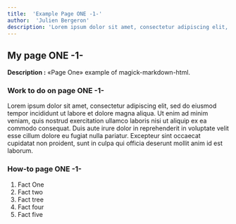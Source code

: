 ```yaml
---
title:  'Example Page ONE -1-'
author:  'Julien Bergeron'
description: 'Lorem ipsum dolor sit amet, consectetur adipiscing elit, sed do eiusmod tempor incididunt ut labore et dolore magna aliqua.'
---
```


## My page ONE -1- 

**Description :** «Page One» example of magick-markdown-html.

### Work to do on page ONE -1-

Lorem ipsum dolor sit amet, consectetur adipiscing elit, sed do eiusmod tempor incididunt ut labore et dolore magna aliqua. Ut enim ad minim veniam, quis nostrud exercitation ullamco laboris nisi ut aliquip ex ea commodo consequat. Duis aute irure dolor in reprehenderit in voluptate velit esse cillum dolore eu fugiat nulla pariatur. Excepteur sint occaecat cupidatat non proident, sunt in culpa qui officia deserunt mollit anim id est laborum.

### How-to page ONE -1-

1.  Fact One
1.  Fact two
1.  Fact tree
1.  Fact four
1.  Fact five